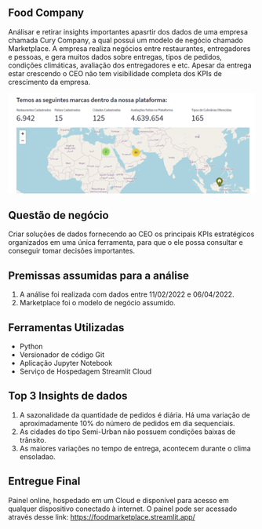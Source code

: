 ## Food Company

Análisar e retirar insights importantes apasrtir dos dados de uma empresa chamada Cury Company, a qual possui um modelo de negócio chamado Marketplace. A empresa realiza negócios entre restaurantes, entregadores e pessoas, e gera muitos dados sobre entregas, tipos de pedidos, condições climáticas, avaliação dos entregadores e etc. Apesar da entrega estar crescendo o CEO não tem visibilidade completa dos KPIs de crescimento da empresa.

![image](image1.png) 

## Questão de negócio
Criar soluções de dados fornecendo ao CEO os principais KPIs estratégicos organizados em uma única ferramenta, para que o ele possa consultar e conseguir tomar decisões importantes.

## Premissas assumidas para a análise
1. A análise foi realizada com dados entre 11/02/2022 e 06/04/2022.
2. Marketplace foi o modelo de negócio assumido.

## Ferramentas Utilizadas
- Python
- Versionador de código Git
- Aplicação Jupyter Notebook
- Serviço de Hospedagem Streamlit Cloud

## Top 3 Insights de dados
1. A sazonalidade da quantidade de pedidos é diária. Há uma variação de aproximadamente 10% do número de pedidos em dia sequenciais.
2. As cidades do tipo Semi-Urban não possuem condições baixas de trânsito.
3. As maiores variações no tempo de entrega, acontecem durante o clima ensoladao.

## Entregue Final
Painel online, hospedado em um Cloud e disponível para acesso em qualquer dispositivo conectado à internet.
O painel pode ser acessado através desse link: https://foodmarketplace.streamlit.app/

